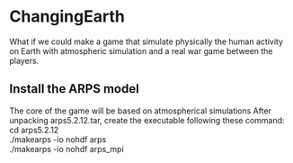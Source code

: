 # ChangingEarth
What if we could make a game that simulate physically the human activity on Earth with atmospheric simulation and a real war game between the players.

## Install the ARPS model
The core of the game will be based on atmospherical simulations
After unpacking arps5.2.12.tar, create the executable following these command:  
cd arps5.2.12  
./makearps -io nohdf arps  
./makearps -io nohdf arps_mpi  



